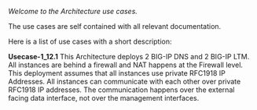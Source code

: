 *Welcome to the Architecture use cases.*

The use cases are self contained with all relevant documentation.

Here is a list of use cases with a short description:

**Usecase-1_12.1**
This Architecture deploys 2 BIG-IP DNS and 2 BIG-IP LTM.
All instances are behind a firewall and NAT happens at the Firewall level.
This deployment assumes that all instances use private RFC1918 IP Addresses.
All instances can communicate with each other over private RFC1918 IP addresses.
The communication happens over the external facing data interface, not over the
management interfaces.
